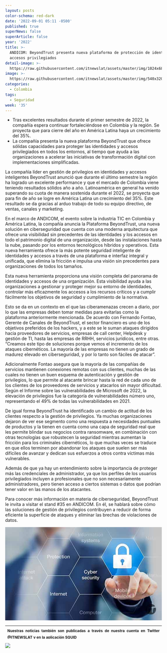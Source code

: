 ```yaml
---
layout: posts
color-schema: red-dark
date: '2022-09-01 05:11 -0500'
published: true
superNews: false
superArticle: false
year: '2022'
title: >-
  ANDICOM: BeyondTrust presenta nueva plataforma de protección de identidades y
  accesos privilegiados
detail-image: >-
  https://raw.githubusercontent.com/itnewslat/assets/master/img/1024x680/Ciber-seguridad-g.jpg
image: >-
  https://raw.githubusercontent.com/itnewslat/assets/master/img/540x320/Ciber-seguridad-p.jpg
categories:
  - Colombia
tags:
  - Seguridad
week: '35'
---
```

- Tras excelentes resultados durante el primer semestre de 2022, la compañía espera continuar fortaleciéndose en Colombia y la región. Se proyecta que para cierre del año en América Latina haya un crecimiento del 35%.
- La compañía presenta la nueva plataforma BeyondTrust que ofrece sólidas capacidades para proteger las identidades y accesos privilegiados en todos los entornos, al tiempo que ayuda a las organizaciones a acelerar las iniciativas de transformación digital con implementaciones simplificadas.

La compañía líder en gestión de privilegios en identidades y accesos inteligentes BeyondTrust anunció que durante el último semestre la región ha logrado un excelente performance y que el mercado de Colombia viene teniendo resultados sólidos año a año. Latinoamérica en general ha venido superando su cuota de manera sostenida durante el 2022, se proyecta que para fin de año se logre en América Latina un crecimiento del 35%. Este resultado se da gracias al arduo trabajo de todo su equipo directivo, de ventas, canales y marketing.
 
En el marco de ANDICOM, el evento sobre la industria TIC en Colombia y América Latina, la compañía anuncia la Plataforma BeyondTrust, una nueva solución en ciberseguridad que cuenta con una moderna arquitectura que ofrece una visibilidad sin precedentes de las identidades y los accesos en todo el patrimonio digital de una organización, desde las instalaciones hasta la nube, pasando por los entornos tecnológicos híbridos y operativos. Esta nueva herramienta ofrece la más potente seguridad inteligente de identidades y accesos a través de una plataforma e interfaz integral y unificada, que elimina la fricción e impulsa una visión sin precedentes para organizaciones de todos los tamaños.
 
Esta nueva herramienta proporciona una visión completa del panorama de identidades y accesos de una organización. Esta visibilidad ayuda a las organizaciones a gestionar y proteger mejor su entorno de identidades, controlar más eficazmente los accesos a los recursos críticos y a cumplir fácilmente los objetivos de seguridad y cumplimiento de la normativa.
 
Esto se da en un contexto en el que las ciberamenazas crecen a diario, por lo que las empresas deben tomar medidas para evitarlas como la plataforma anteriormente mencionada. De acuerdo con Fernando Fontao, Gerente de Canales de BeyondTrust, el sector financiero es uno de los objetivos preferidos de los hackers, y a este se le suman ataques dirigidos hacia proveedores de servicios, empresas de call center, Helpdesk y gestión de TI, hasta las empresas de RRHH, servicios jurídicos, entre otras. “Creamos este tipo de soluciones porque vemos el incremento de los ataques cibernéticos. La mayoría de las empresas no tienen un grado de madurez elevado en ciberseguridad, y por lo tanto son fáciles de atacar”.
 
Adicionalmente Fontao asegura que la mayoría de las compañías de servicios mantienen conexiones remotas con sus clientes, muchas de las cuales no tienen un buen esquema de autenticación y gestión de privilegios, lo que permite al atacante brincar hasta la red de cada uno de los clientes de los proveedores de servicios y atacarlos sin mayor dificultad. Según el Informe sobre las vulnerabilidades de Microsoft de 2022, la elevación de privilegios fue la categoría de vulnerabilidades número uno, representando el 49% de todas las vulnerabilidades en 2021.
 
De igual forma BeyondTrust ha identificado un cambio de actitud de los clientes respecto a la gestión de privilegios. Ya muchas organizaciones dejaron de ver ese segmento como una respuesta a necesidades puntuales de productos y la tienen en cuenta como una capa de seguridad real que les permite blindar sus negocios contra ransomware, en combinación con otras tecnologías que robustecen la seguridad mientras aumentan la fricción para los criminales cibernéticos, lo que muchas veces se traduce en que ellos terminen por abandonar los ataques que suelen ser más difíciles de avanzar y dedican sus esfuerzos a otros contra víctimas más vulnerables.
 
Además de que ya hay un entendimiento sobre la importancia de proteger más las credenciales de administrador, ya que los perfiles de los usuarios privilegiados incluyen a profesionales que no son necesariamente administradores, pero tienen acceso a ciertos sistemas o datos que podrían tener valor en las manos de los atacantes.
 
Para conocer más información en materia de ciberseguridad, BeyondTrust le invita a visitar el stand #35 en ANDICOM. En él, se hablará sobre cómo las soluciones de gestión de privilegios contribuyen a reducir de forma eficiente la superficie de ataques y eliminar las brechas de violaciones de datos.

![](https://raw.githubusercontent.com/itnewslat/assets/master/img/540x320/Ciber-seguridad-p.jpg)

<table style="height: 42px;" width="569">
<tbody>
<tr>
<td style="text-align: justify;"><sub><strong>Nuestras noticias también son publicadas a través de nuestra cuenta en Twitter <a href="https://twitter.com/itnewslat?lang=es">@ITNEWSLAT</a> y en la aplicación <a href="https://squidapp.co/en/">SQUID</a></strong></sub></td>
</tr>
</tbody>
</table>

<img src="https://tracker.metricool.com/c3po.jpg?hash=56f88a41e39ab42c063cc51676587a04"/>